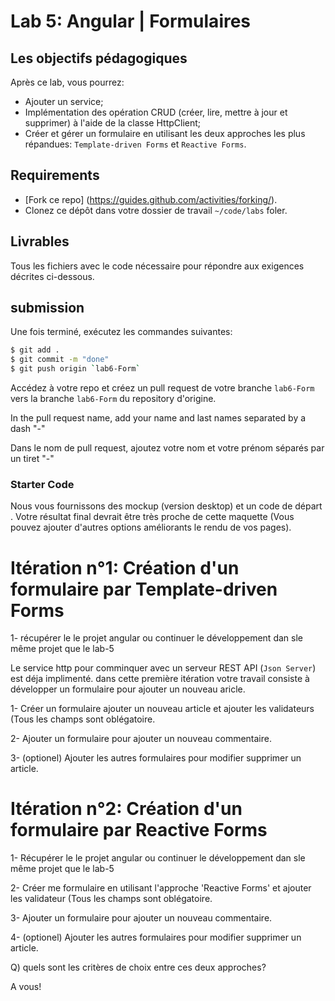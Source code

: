 # Lab 5: Angular | Formulaires

## Les objectifs pédagogiques
Après ce lab, vous pourrez:

- Ajouter un service;
- Implémentation des opération CRUD (créer, lire, mettre à jour et supprimer) à l'aide de la classe HttpClient; 
- Créer et gérer un formulaire en utilisant les deux approches les plus répandues: `Template-driven Forms` et `Reactive Forms`.

## Requirements

- [Fork ce repo] (https://guides.github.com/activities/forking/).
- Clonez ce dépôt dans votre dossier de travail `~/code/labs` foler.

## Livrables
Tous les fichiers avec le code nécessaire pour répondre aux exigences décrites ci-dessous.

## submission

Une fois terminé, exécutez les commandes suivantes:

```bash
$ git add .
$ git commit -m "done"
$ git push origin `lab6-Form`
```
Accédez à votre repo et créez un pull request  de votre branche `lab6-Form`  vers la branche `lab6-Form`  du repository d'origine.

In the pull request name, add your name and last names separated by a dash "-"


Dans le nom de pull request, ajoutez votre nom et votre prénom séparés par un tiret "-"


### Starter Code
Nous vous fournissons des mockup (version desktop) et un code de départ . Votre résultat final devrait être très proche de cette maquette (Vous pouvez ajouter d'autres options améliorants le rendu de vos pages).
# Itération n°1: Création d'un formulaire par Template-driven Forms
1- récupérer le  le projet angular ou continuer le développement dan sle même projet que le lab-5

Le service http pour comminquer avec un serveur REST API (`Json Server`) est déja implimenté.
dans cette première itération votre travail consiste à développer un formulaire pour ajouter un  nouveau aricle.

1- Créer un formulaire  ajouter un nouveau article et ajouter les validateurs (Tous les champs sont oblégatoire.

2- Ajouter un formulaire pour ajouter un nouveau commentaire.

3- (optionel) Ajouter les autres formulaires pour modifier supprimer un article.

# Itération n°2: Création d'un formulaire par Reactive Forms
1- Récupérer le  le projet angular ou continuer le développement dan sle même projet que le lab-5

2- Créer me formulaire en utilisant l'approche 'Reactive Forms' et ajouter les validateur (Tous les champs sont oblégatoire.

3- Ajouter un formulaire pour ajouter un nouveau commentaire.

4- (optionel) Ajouter les autres formulaires pour modifier supprimer un article.

Q) quels sont les critères de choix entre ces deux approches? 


A vous!

